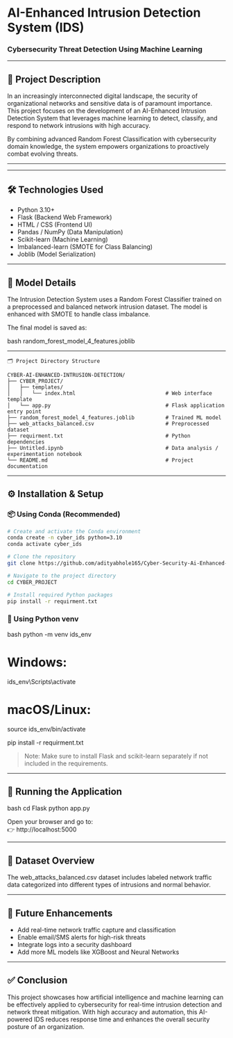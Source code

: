 #  AI-Enhanced Intrusion Detection System (IDS)  
### Cybersecurity Threat Detection Using Machine Learning

---

## 📌 Project Description

In an increasingly interconnected digital landscape, the security of organizational networks and sensitive data is of paramount importance. This project focuses on the development of an AI-Enhanced Intrusion Detection System that leverages machine learning to detect, classify, and respond to network intrusions with high accuracy.

By combining advanced Random Forest Classification with cybersecurity domain knowledge, the system empowers organizations to proactively combat evolving threats.

---



---

## 🛠 Technologies Used

- Python 3.10+
- Flask (Backend Web Framework)
- HTML / CSS (Frontend UI)
- Pandas / NumPy (Data Manipulation)
- Scikit-learn (Machine Learning)
- Imbalanced-learn (SMOTE for Class Balancing)
- Joblib (Model Serialization)

---

## 🧠 Model Details

The Intrusion Detection System uses a Random Forest Classifier trained on a preprocessed and balanced network intrusion dataset. The model is enhanced with SMOTE to handle class imbalance.

The final model is saved as:

bash
random_forest_model_4_features.joblib


---




```text
🗂 Project Directory Structure

CYBER-AI-ENHANCED-INTRUSION-DETECTION/
├── CYBER_PROJECT/
│   ├── templates/
│   │   └── index.html                             # Web interface template
│   └── app.py                                     # Flask application entry point
├── random_forest_model_4_features.joblib          # Trained ML model
├── web_attacks_balanced.csv                       # Preprocessed dataset
├── requirment.txt                                 # Python dependencies
├── Untitled.ipynb                                 # Data analysis / experimentation notebook
└── README.md                                      # Project documentation
```


---

## ⚙ Installation & Setup

### 📦 Using Conda (Recommended)

```bash
# Create and activate the Conda environment
conda create -n cyber_ids python=3.10
conda activate cyber_ids

# Clone the repository
git clone https://github.com/adityabhole165/Cyber-Security-Ai-Enhanced-Intrusion-Detection-System.git

# Navigate to the project directory
cd CYBER_PROJECT

# Install required Python packages
pip install -r requirment.txt
```


### 🐍 Using Python venv

bash
python -m venv ids_env

# Windows:
ids_env\Scripts\activate

# macOS/Linux:
source ids_env/bin/activate

pip install -r requirment.txt


> Note: Make sure to install Flask and scikit-learn separately if not included in the requirements.

---

## 🚀 Running the Application

bash
cd Flask
python app.py


Open your browser and go to:  
👉 http://localhost:5000

---

## 📁 Dataset Overview

The web_attacks_balanced.csv dataset includes labeled network traffic data categorized into different types of intrusions and normal behavior.

---

## 🔮 Future Enhancements

- Add real-time network traffic capture and classification
- Enable email/SMS alerts for high-risk threats
- Integrate logs into a security dashboard
- Add more ML models like XGBoost and Neural Networks

---

## ✅ Conclusion

This project showcases how artificial intelligence and machine learning can be effectively applied to cybersecurity for real-time intrusion detection and network threat mitigation. With high accuracy and automation, this AI-powered IDS reduces response time and enhances the overall security posture of an organization.
